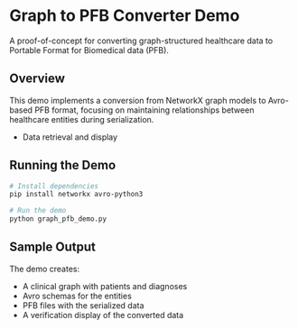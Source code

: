 # Graph to PFB Converter Demo

A proof-of-concept for converting graph-structured healthcare data to Portable Format for Biomedical data (PFB).

## Overview

This demo implements a conversion from NetworkX graph models to Avro-based PFB format, focusing on maintaining relationships between healthcare entities during serialization.

- Data retrieval and display

## Running the Demo

```bash
# Install dependencies
pip install networkx avro-python3

# Run the demo
python graph_pfb_demo.py
```

## Sample Output

The demo creates:
- A clinical graph with patients and diagnoses
- Avro schemas for the entities
- PFB files with the serialized data
- A verification display of the converted data
